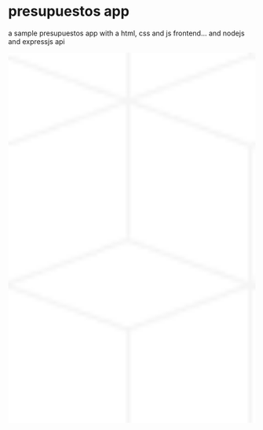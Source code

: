 # presupuestos app
a sample presupuestos app with a html, css and js frontend... and nodejs and expressjs api

<img src="./FRONTEND-REACT/presupuesto-design-react/src/Styles/fondo.png" width="600">
